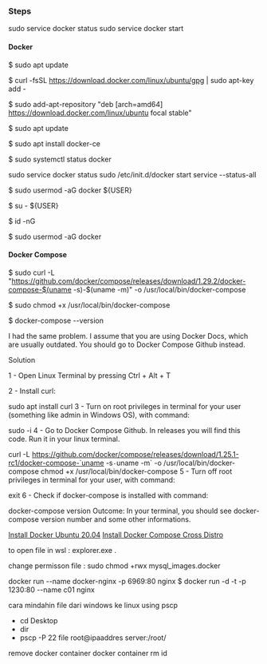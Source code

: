 ### Steps
sudo service docker status
sudo service docker start
#### Docker
$ sudo apt update

$ curl -fsSL https://download.docker.com/linux/ubuntu/gpg | sudo apt-key add -

$ sudo add-apt-repository "deb [arch=amd64] https://download.docker.com/linux/ubuntu focal stable"

$ sudo apt update

$ sudo apt install docker-ce

$ sudo systemctl status docker

sudo service docker status
sudo /etc/init.d/docker start
service --status-all

$ sudo usermod -aG docker ${USER}

$ su - ${USER}

$ id -nG

$ sudo usermod -aG docker <USER>

#### Docker Compose

$ sudo curl -L "https://github.com/docker/compose/releases/download/1.29.2/docker-compose-$(uname -s)-$(uname -m)" -o /usr/local/bin/docker-compose

$ sudo chmod +x /usr/local/bin/docker-compose

$ docker-compose --version


I had the same problem. I assume that you are using Docker Docs, which are usually outdated. You should go to Docker Compose Github instead.

Solution

1 - Open Linux Terminal by pressing Ctrl + Alt + T

2 - Install curl:

sudo apt install curl
3 - Turn on root privileges in terminal for your user (something like admin in Windows OS), with command:

sudo -i
4 - Go to Docker Compose Github. In releases you will find this code. Run it in your linux terminal.

curl -L https://github.com/docker/compose/releases/download/1.25.1-rc1/docker-compose-`uname -s`-`uname -m` -o /usr/local/bin/docker-compose
chmod +x /usr/local/bin/docker-compose
5 - Turn off root privileges in terminal for your user, with command:

exit
6 - Check if docker-compose is installed with command:

docker-compose version
Outcome: In your terminal, you should see docker-compose version number and some other informations.

[Install Docker Ubuntu 20.04](https://www.digitalocean.com/community/tutorials/how-to-install-and-use-docker-on-ubuntu-20-04)
[Install Docker Compose Cross Distro](https://www.digitalocean.com/community/tutorials/how-to-install-and-use-docker-compose-on-ubuntu-20-04)


to open file in wsl :
explorer.exe .

change permisson file :
sudo chmod +rwx mysql_images.docker

docker run --name docker-nginx -p 6969:80 nginx
$ docker run -d -t -p 1230:80 --name c01 nginx

cara mindahin file dari windows ke linux using pscp
- cd Desktop
- dir
- pscp -P 22 file root@ipaaddres server:/root/

remove docker container 
docker container rm id